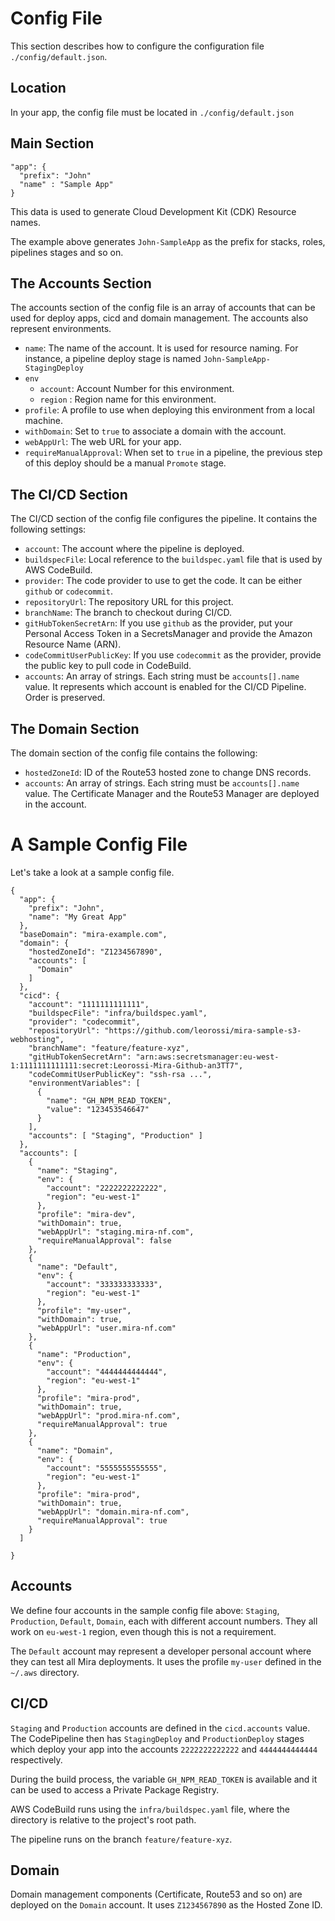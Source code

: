 # Config File
This section describes how to configure the configuration file `./config/default.json`.
## Location

In your app, the config file must be located in `./config/default.json`

## Main Section

```
"app": {
  "prefix": "John"
  "name" : "Sample App"
}
```

This data is used to generate Cloud Development Kit (CDK) Resource names.

The example above generates `John-SampleApp` as the prefix for stacks, roles, pipelines stages and so on.

## The Accounts Section

The accounts section of the config file is an array of accounts that can be used for deploy apps, cicd and domain management. The accounts also represent environments.

 - `name`: The name of the account. It is used for resource naming. For instance, a pipeline deploy stage is named `John-SampleApp-StagingDeploy`
 - `env`
   - `account`: Account Number for this environment.
   - `region` : Region name for this environment.
 - `profile`: A profile to use when deploying this environment from a local machine.
 - `withDomain`: Set to `true` to associate a domain with the account.
 - `webAppUrl`: The web URL for your app.
 - `requireManualApproval`: When set to `true` in a pipeline, the previous step of this deploy should be a manual `Promote` stage.

## The CI/CD Section

The CI/CD section of the config file configures the pipeline. It contains the following settings:
 - `account`: The account where the pipeline is deployed.
 - `buildspecFile`: Local reference to the `buildspec.yaml` file that is used by AWS CodeBuild.
 - `provider`: The code provider to use to get the code. It can be either `github` or `codecommit`.
 - `repositoryUrl`: The repository URL for this project.
 - `branchName`: The branch to checkout during CI/CD.
 - `gitHubTokenSecretArn`: If you use `github` as the provider, put your Personal Access Token in a SecretsManager and provide the Amazon Resource Name (ARN).
 - `codeCommitUserPublicKey`: If you use `codecommit` as the provider, provide the public key to pull code in CodeBuild.
 - `accounts`: An array of strings. Each string must be `accounts[].name` value. It represents which account is enabled for the CI/CD Pipeline. Order is preserved.

## The Domain Section

The domain section of the config file contains the following:
 - `hostedZoneId`: ID of the Route53 hosted zone to change DNS records.
 - `accounts`: An array of strings. Each string must be `accounts[].name` value. The Certificate Manager and the Route53 Manager are deployed in the account.

 # A Sample Config File

Let's take a look at a sample config file.
```
{
  "app": {
    "prefix": "John",
    "name": "My Great App"
  },
  "baseDomain": "mira-example.com",
  "domain": {
    "hostedZoneId": "Z1234567890",
    "accounts": [
      "Domain"
    ]
  },
  "cicd": {
    "account": "1111111111111",
    "buildspecFile": "infra/buildspec.yaml",
    "provider": "codecommit",
    "repositoryUrl": "https://github.com/leorossi/mira-sample-s3-webhosting",
    "branchName": "feature/feature-xyz",
    "gitHubTokenSecretArn": "arn:aws:secretsmanager:eu-west-1:1111111111111:secret:Leorossi-Mira-Github-an3TT7",
    "codeCommitUserPublicKey": "ssh-rsa ...",
    "environmentVariables": [
      {
        "name": "GH_NPM_READ_TOKEN",
        "value": "123453546647"
      }
    ],
    "accounts": [ "Staging", "Production" ]
  },
  "accounts": [
    {
      "name": "Staging",
      "env": {
        "account": "2222222222222",
        "region": "eu-west-1"
      },
      "profile": "mira-dev",
      "withDomain": true,
      "webAppUrl": "staging.mira-nf.com",
      "requireManualApproval": false
    },
    {
      "name": "Default",
      "env": {
        "account": "333333333333",
        "region": "eu-west-1"
      },
      "profile": "my-user",
      "withDomain": true,
      "webAppUrl": "user.mira-nf.com"
    },
    {
      "name": "Production",
      "env": {
        "account": "4444444444444",
        "region": "eu-west-1"
      },
      "profile": "mira-prod",
      "withDomain": true,
      "webAppUrl": "prod.mira-nf.com",
      "requireManualApproval": true
    },
    {
      "name": "Domain",
      "env": {
        "account": "5555555555555",
        "region": "eu-west-1"
      },
      "profile": "mira-prod",
      "withDomain": true,
      "webAppUrl": "domain.mira-nf.com",
      "requireManualApproval": true
    }
  ]

}
```
## Accounts
We define four accounts in the sample config file above: `Staging`, `Production`, `Default`, `Domain`, each with different account numbers.
They all work on `eu-west-1` region, even though this is not a requirement.

The `Default` account may represent a developer personal account where they can test all Mira deployments. It uses the profile `my-user` defined in the `~/.aws` directory.

## CI/CD
`Staging` and `Production` accounts are defined in the `cicd.accounts` value. The CodePipeline then has `StagingDeploy` and `ProductionDeploy` stages which deploy your app into the accounts `2222222222222` and `4444444444444` respectively.

During the build process, the variable `GH_NPM_READ_TOKEN` is available and it can be used to access a Private Package Registry.

AWS CodeBuild runs using the `infra/buildspec.yaml` file, where the directory is relative to the project's root path.

The pipeline runs on the branch `feature/feature-xyz`.


## Domain

Domain management components (Certificate, Route53 and so on) are deployed on the `Domain` account. It uses `Z1234567890` as the Hosted Zone ID.

